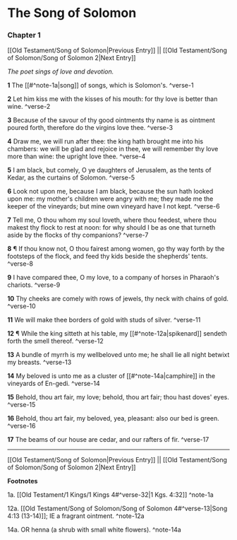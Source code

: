 # The Song of Solomon

### Chapter 1

[[Old Testament/Song of Solomon|Previous Entry]]  ||  [[Old Testament/Song of Solomon/Song of Solomon 2|Next Entry]]

*The poet sings of love and devotion.*

**1**  The [[#^note-1a|song]] of songs, which is Solomon's. ^verse-1

**2**  Let him kiss me with the kisses of his mouth: for thy love is better than wine. ^verse-2

**3**  Because of the savour of thy good ointments thy name is as ointment poured forth, therefore do the virgins love thee. ^verse-3

**4**  Draw me, we will run after thee: the king hath brought me into his chambers: we will be glad and rejoice in thee, we will remember thy love more than wine: the upright love thee. ^verse-4

**5**  I am black, but comely, O ye daughters of Jerusalem, as the tents of Kedar, as the curtains of Solomon. ^verse-5

**6**  Look not upon me, because I am black, because the sun hath looked upon me: my mother's children were angry with me; they made me the keeper of the vineyards; but mine own vineyard have I not kept. ^verse-6

**7**  Tell me, O thou whom my soul loveth, where thou feedest, where thou makest thy flock to rest at noon: for why should I be as one that turneth aside by the flocks of thy companions? ^verse-7

**8**  ¶ If thou know not, O thou fairest among women, go thy way forth by the footsteps of the flock, and feed thy kids beside the shepherds' tents. ^verse-8

**9**  I have compared thee, O my love, to a company of horses in Pharaoh's chariots. ^verse-9

**10**  Thy cheeks are comely with rows of jewels, thy neck with chains of gold. ^verse-10

**11**  We will make thee borders of gold with studs of silver. ^verse-11

**12**  ¶ While the king sitteth at his table, my [[#^note-12a|spikenard]] sendeth forth the smell thereof. ^verse-12

**13**  A bundle of myrrh is my wellbeloved unto me; he shall lie all night betwixt my breasts. ^verse-13

**14**  My beloved is unto me as a cluster of [[#^note-14a|camphire]] in the vineyards of En-gedi. ^verse-14

**15**  Behold, thou art fair, my love; behold, thou art fair; thou hast doves' eyes. ^verse-15

**16**  Behold, thou art fair, my beloved, yea, pleasant: also our bed is green. ^verse-16

**17**  The beams of our house are cedar, and our rafters of fir. ^verse-17


---
[[Old Testament/Song of Solomon|Previous Entry]]  ||  [[Old Testament/Song of Solomon/Song of Solomon 2|Next Entry]]


**Footnotes**


1a. [[Old Testament/1 Kings/1 Kings 4#^verse-32|1 Kgs. 4:32]] ^note-1a

12a. [[Old Testament/Song of Solomon/Song of Solomon 4#^verse-13|Song 4:13 (13-14)]]; IE a fragrant ointment.  ^note-12a

14a. OR henna (a shrub with small white flowers). ^note-14a